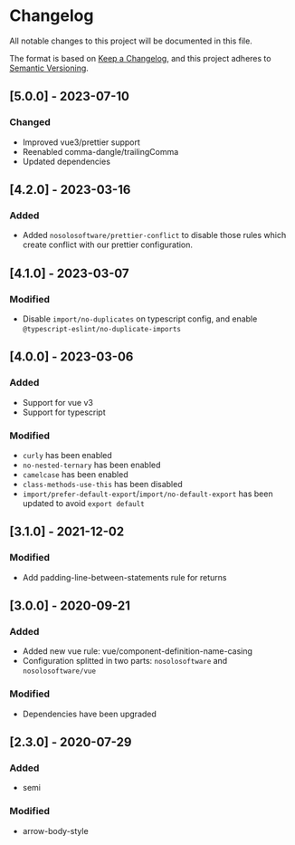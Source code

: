 # Changelog
All notable changes to this project will be documented in this file.

The format is based on [Keep a Changelog](https://keepachangelog.com/en/1.0.0/),
and this project adheres to [Semantic Versioning](https://semver.org/spec/v2.0.0.html).

## [5.0.0] - 2023-07-10

### Changed
* Improved vue3/prettier support
* Reenabled comma-dangle/trailingComma
* Updated dependencies

## [4.2.0] - 2023-03-16

### Added
* Added `nosolosoftware/prettier-conflict` to disable those rules which create conflict with our prettier configuration.

## [4.1.0] - 2023-03-07

### Modified
* Disable `import/no-duplicates` on typescript config, and enable `@typescript-eslint/no-duplicate-imports`

## [4.0.0] - 2023-03-06

### Added
* Support for vue v3
* Support for typescript

### Modified
* `curly` has been enabled
* `no-nested-ternary` has been enabled
* `camelcase` has been enabled
* `class-methods-use-this` has been disabled
* `import/prefer-default-export`/`import/no-default-export` has been updated to avoid `export default`

## [3.1.0] - 2021-12-02

### Modified
* Add padding-line-between-statements rule for returns

## [3.0.0] - 2020-09-21

### Added
* Added new vue rule: vue/component-definition-name-casing
* Configuration splitted in two parts: `nosolosoftware` and `nosolosoftware/vue`

### Modified
* Dependencies have been upgraded

## [2.3.0] - 2020-07-29

### Added
* semi

### Modified
* arrow-body-style
